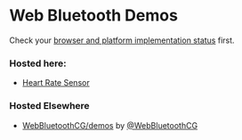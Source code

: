 # Web Bluetooth Demos

Check your [browser and platform implementation status](https://github.com/WebBluetoothCG/web-bluetooth/blob/gh-pages/implementation-status.md) first.

### Hosted here:

- [Heart Rate Sensor](/heart-rate-sensor/)


### Hosted Elsewhere

- [WebBluetoothCG/demos](https://github.com/WebBluetoothCG/demos) by [@WebBluetoothCG](https://github.com/WebBluetoothCG)
